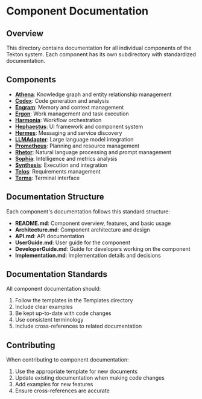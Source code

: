 # Component Documentation

## Overview

This directory contains documentation for all individual components of the Tekton system. Each component has its own subdirectory with standardized documentation.

## Components

- **[Athena](./Athena/)**: Knowledge graph and entity relationship management
- **[Codex](./Codex/)**: Code generation and analysis
- **[Engram](./Engram/)**: Memory and context management
- **[Ergon](./Ergon/)**: Work management and task execution
- **[Harmonia](./Harmonia/)**: Workflow orchestration
- **[Hephaestus](./Hephaestus/)**: UI framework and component system
- **[Hermes](./Hermes/)**: Messaging and service discovery
- **[LLMAdapter](./LLMAdapter/)**: Large language model integration
- **[Prometheus](./Prometheus/)**: Planning and resource management
- **[Rhetor](./Rhetor/)**: Natural language processing and prompt management
- **[Sophia](./Sophia/)**: Intelligence and metrics analysis
- **[Synthesis](./Synthesis/)**: Execution and integration
- **[Telos](./Telos/)**: Requirements management
- **[Terma](./Terma/)**: Terminal interface

## Documentation Structure

Each component's documentation follows this standard structure:

- **README.md**: Component overview, features, and basic usage
- **Architecture.md**: Component architecture and design
- **API.md**: API documentation
- **UserGuide.md**: User guide for the component
- **DeveloperGuide.md**: Guide for developers working on the component
- **Implementation.md**: Implementation details and decisions

## Documentation Standards

All component documentation should:

1. Follow the templates in the Templates directory
2. Include clear examples
3. Be kept up-to-date with code changes
4. Use consistent terminology
5. Include cross-references to related documentation

## Contributing

When contributing to component documentation:

1. Use the appropriate template for new documents
2. Update existing documentation when making code changes
3. Add examples for new features
4. Ensure cross-references are accurate